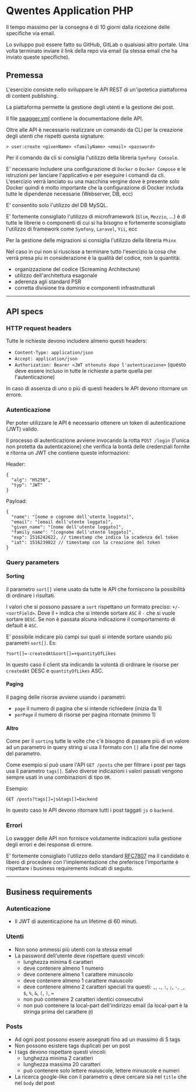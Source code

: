 # Qwentes Application PHP

Il tempo massimo per la consegna è di 10 giorni dalla ricezione delle specifiche via email.

Lo sviluppo può essere fatto su GitHub, GitLab o qualsiasi altro portale. Una volta terminato inviare il link della repo
via email (la stessa email che ha inviato queste specifiche).

## Premessa

L'esercizio consiste nello sviluppare le API REST di un'ipotetica piattaforma di content publishing.

La piattaforma permette la gestione degli utenti e la gestione dei post.

Il file [swagger.yml](swagger.yml) contiene la documentazione delle API.

Oltre alle API è necessario realizzare un comando da CLI per la creazione degli utenti che rispetti questa signature:

```
> user:create <givenName> <familyName> <email> <password>
```

Per il comando da cli si consiglia l'utilizzo della libreria `Symfony Console`.

E' necessario includere una configurazione di `Docker` o `Docker Compose` e le istruzioni per lanciare l'applicativo e
per eseguire i comandi da cli. L'esercizio verrà lanciato su una macchina vergine dove è presente solo Docker quindi è
molto importante che la configurazione di Docker includa tutte le dipendenze necessarie (Webserver, DB, ecc)

E' consentito solo l'utilizzo del DB MySQL.

E' fortemente consigliato l'utilizzo di microframework (`Slim`, `Mezzio`, ...) è di tutte le librerie o componenti di
cui si ha bisogno e fortemente sconsigliato l'utilizzo di framework come `Symfony`, `Laravel`, `Yii`, ecc

Per la gestione delle migrazioni si consiglia l'utilizzo della libreria `Phinx`

Nel caso in cui non si riuscisse a terminare tutto l'esercizio la cosa che verrà presa piu in considerazione è la
qualità del codice, non la quantità:

- organizzazione del codice (Screaming Architecture)
- utilizzo dell'architettura esagonale
- aderenza agli standard PSR
- corretta divisione tra dominio e componenti infrastrutturali

---

## API specs

### HTTP request headers

Tutte le richieste devono includere almeno questi headers:

- `Content-Type: application/json`
- `Accept: application/json`
- `Authorization: Bearer <JWT ottenuto dopo l'autenticazione>` (questo deve essere incluso in tutte le richieste a parte
  quella per l'autenticazione)

In caso di assenza di uno o più di questi headers le API devono ritornare un errore.

### Autenticazione

Per poter utilizzare le API è necessario ottenere un token di autenticazione (JWT) valido.

Il processo di autenticazione avviene invocando la rotta `POST /login` (l'unica non protetta da autenticazione) che
verifica la bontà delle credenziali fornite e ritorna un JWT che contiene queste informazioni:

Header:

```
{
  "alg": "HS256",
  "typ": "JWT"
}
```

Payload:

```
{
  "name": "[nome e cognome dell'utente loggato]",
  "email": "[email dell'utente loggato]",
  "given_name": "[nome dell'utente loggato]",
  "family_name": "[cognome dell'utente loggato]",
  "exp": 1516242622, // timestamp che indica la scadenza del token
  "iat": 1516239022 // timestamp con la creazione del token
}
```

### Query parameters

#### Sorting

il parametro `sort[]` viene usato da tutte le API che forniscono la possibilità di ordinare i risultati.

I valori che si possono passare a `sort` rispettano un formato preciso: `+/-<sortField>`. Dove il `+` indica che si
intende sortare `ASC` il `-` che si vuole sortare `DESC`. Se non è passata alcuna indicazione il comportamento di
default è `ASC`.

E' possibile indicare più campi sui quali si intende sortare usando più parametri `sort[]`. Es:

```
?sort[]=-createdAt&sort[]=+quantityOfLikes
```

In questo caso il client sta indicando la volontà di ordinare le risorse per `createdAt` DESC e `quantityOfLikes` ASC.

#### Paging

Il paging delle risorse avviene usando i parametri:

- `page` il numero di pagina che si intende richiedere (inizia da 1)
- `perPage` il numero di risorse per pagina ritornate (minimo 1)

#### Altro

Come per il `sorting` tutte le volte che c'è bisogno di passare più di un valore ad un parametro in query string si usa
il formato con `[]` alla fine del nome del parametro.

Come esempio si può usare l'API `GET /posts` che per filtrare i post per tags usa il parametro `tags[]`. Salvo diverse
indicazioni i valori passati vengono sempre usati in una combinazioni di tipo `OR`.

Esempio:

```
GET /posts?tags[]=js&tags[]=backend
```

In questo caso le API devono ritornare tutti i post taggati `js` o `backend`.

### Errori

Lo swagger delle API non fornisce volutamente indicazioni sulla gestione degli errori e dei response di errore.

E' fortemente consigliato l'utilizzo dello standard [RFC7807](https://datatracker.ietf.org/doc/html/rfc7807) ma il
candidato è libero di procedere con l'implementazione che preferisce l'importante è rispettare i business requirements
indicati di seguito.

---

## Business requirements

### Autenticazione

- Il JWT di autenticazione ha un lifetime di 60 minuti.

### Utenti

- Non sono ammessi più utenti con la stessa email
- La password dell'utente deve rispettare questi vincoli:
    - lunghezza minima 6 caratteri
    - deve contenere almeno 1 numero
    - deve contenere almeno 1 carattere minuscolo
    - deve contenere almeno 1 carattere maiuscolo
    - deve contenere almeno 2 caratteri speciali tra questi: `,`, `.`, `:`, `;`, `-`, `_`, `$`, `%`, `&`, `(`, `)`, `=`
    - non può contenere 2 caratteri identici consecutivi
    - non può contenere la local-part dell'indirizzo email (la local-part è la stringa prima del carattere `@`)

### Posts

- Ad ogni post possono essere assegnati fino ad un massimo di 5 tags
- Non possono esistere tags duplicati per un post
- I tags devono rispettare questi vincoli:
    - lunghezza minima 2 caratteri
    - lunghezza massima 20 caratteri
    - può contenere solo lettere maiuscole, lettere minuscole e numeri
- La ricerca google-like con il parametro `q` deve cercare sia nel `title` che nel `body` del post



